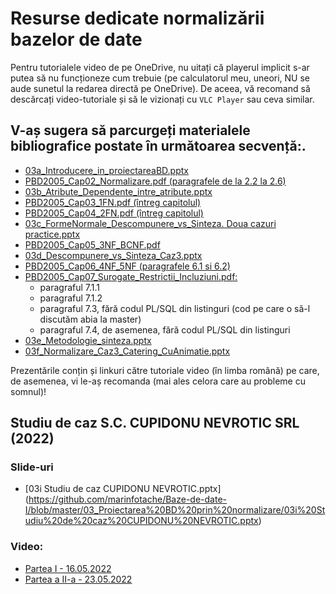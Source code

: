 # Resurse dedicate normalizării bazelor de date

Pentru tutorialele video de pe OneDrive, nu uitați că playerul implicit s-ar putea să nu funcționeze cum trebuie (pe calculatorul meu, uneori, NU se aude sunetul la redarea directă pe OneDrive). De aceea, vă recomand să descărcați video-tutoriale și să le vizionați cu `VLC Player` sau ceva similar.


## V-aș sugera să parcurgeți materialele bibliografice postate în următoarea secvență:.

- [03a_Introducere_in_proiectareaBD.pptx](https://github.com/marinfotache/Baze-de-date-I/blob/master/03_Proiectarea%20BD%20prin%20normalizare/03a_Introducere_in_proiectareaBD.pptx)
- [PBD2005_Cap02_Normalizare.pdf (paragrafele de la 2.2 la 2.6)](https://github.com/marinfotache/Baze-de-date-I/blob/master/03_Proiectarea%20BD%20prin%20normalizare/PBD2005_Cap02_Normalizare.pdf)
- [03b_Atribute_Dependente_intre_atribute.pptx](https://github.com/marinfotache/Baze-de-date-I/blob/master/03_Proiectarea%20BD%20prin%20normalizare/03b_Atribute_Dependente_intre_atribute.pptx)
- [PBD2005_Cap03_1FN.pdf (întreg capitolul)](https://github.com/marinfotache/Baze-de-date-I/blob/master/03_Proiectarea%20BD%20prin%20normalizare/PBD2005_Cap03_1FN.pdf)
- [PBD2005_Cap04_2FN.pdf (întreg capitolul)](https://github.com/marinfotache/Baze-de-date-I/blob/master/03_Proiectarea%20BD%20prin%20normalizare/PBD2005_Cap04_2FN.pdf)
- [03c_FormeNormale_Descompunere_vs_Sinteza. Doua cazuri practice.pptx](https://github.com/marinfotache/Baze-de-date-I/blob/master/03_Proiectarea%20BD%20prin%20normalizare/03c_FormeNormale_Descompunere_vs_Sinteza.%20Doua%20cazuri%20practice.pptx)
- [PBD2005_Cap05_3NF_BCNF.pdf](https://github.com/marinfotache/Baze-de-date-I/blob/master/03_Proiectarea%20BD%20prin%20normalizare/PBD2005_Cap05_3NF_BCNF.pdf)
- [03d_Descompunere_vs_Sinteza_Caz3.pptx](https://github.com/marinfotache/Baze-de-date-I/blob/master/03_Proiectarea%20BD%20prin%20normalizare/03d_Descompunere_vs_Sinteza_Caz3.pptx)
- [PBD2005_Cap06_4NF_5NF (paragrafele 6.1 si 6.2)](https://github.com/marinfotache/Baze-de-date-I/blob/master/03_Proiectarea%20BD%20prin%20normalizare/PBD2005_Cap06_4NF_5NF.pdf)
- [PBD2005_Cap07_Surogate_Restrictii_Incluziuni.pdf:](https://github.com/marinfotache/Baze-de-date-I/blob/master/03_Proiectarea%20BD%20prin%20normalizare/PBD2005_Cap07_Surogate_Restrictii_Incluziuni.pdf)
	- paragraful 7.1.1
	- paragraful 7.1.2
	- paragraful 7.3, fără codul PL/SQL din listinguri (cod pe care o să-l discutăm abia la master)
	- paragraful 7.4, de asemenea, fără codul PL/SQL din listinguri
- [03e_Metodologie_sinteza.pptx](https://github.com/marinfotache/Baze-de-date-I/blob/master/03_Proiectarea%20BD%20prin%20normalizare/03e_Metodologie_sinteza.pptx)
- [03f_Normalizare_Caz3_Catering_CuAnimatie.pptx](https://github.com/marinfotache/Baze-de-date-I/blob/master/03_Proiectarea%20BD%20prin%20normalizare/03f_Normalizare_Caz3_Catering_CuAnimatie.pptx)

Prezentările conțin și linkuri către tutoriale video (în limba română) pe care, de asemenea, vi le-aș recomanda (mai ales celora care au probleme cu somnul)!


## Studiu de caz S.C. CUPIDONU NEVROTIC SRL (2022)
### Slide-uri
- [03i Studiu de caz CUPIDONU NEVROTIC.pptx] (https://github.com/marinfotache/Baze-de-date-I/blob/master/03_Proiectarea%20BD%20prin%20normalizare/03i%20Studiu%20de%20caz%20CUPIDONU%20NEVROTIC.pptx)
### Video:
- [Partea I - 16.05.2022 ](https://1drv.ms/v/s!AgPvmBEDzTOSkdxhH-Yeho4pkYmzOA?e=txxBny)
- [Partea a II-a - 23.05.2022 ](https://1drv.ms/v/s!AgPvmBEDzTOSkdxgaNokgXnuW3sFhA?e=jWV2cg)
